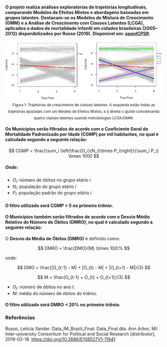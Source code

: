 #### O projeto realiza análises exploratórias de trajetórias longitudinais, comparando Modelos de Efeitos Mistos e abordagens baseadas em grupos latentes. Destacam-se os Modelos de Mistura de Crescimento (GMM) e a Análise de Crescimento com Classes Latentes (LCGA), aplicados a dados de mortalidade infantil em cidades brasileiras (2005–2012) disponibilizados por Russo (2019). Disponível em: [openICPSR](https://www.openicpsr.org/openicpsr/project/108527/version/V1/view;jsessionid=81B73ADAB523CB4E00C486CA530208E6?path=/openicpsr/108527/fcr:versions/V1/Data_Final.dta&type=file).

<div align="center">
  <img src="Data/Fig3.png" width="700"><br>
  <sub>Figura 1: Trajetórias de crescimento de classes latentes. À esquerda estão todas as trajetórias ajustadas com um Modelo de Efeitos Mistos, e à direita o ajuste considerando quatro classes latentes usando metodologias LCGA/GMM. </sub>
</div>


#### Os Municípios serão filtrados de acordo com o Coeficiente Geral de Mortalidade Padronizado por Idade (CGMP) por mil habitantes, no qual é calculado segundo a seguinte relação: 

$$
CGMP = \frac{\sum_i \left(\frac{O_i}{N_i}\times P_i\right)}{\sum_i P_i} \times 1000
$$

##### Onde:  
- $O_i$: número de óbitos no grupo etário $i$  
- $N_i$: população do grupo etário $i$  
- $P_i$: população padrão do grupo etário $i$  

#### O filtro utilizado será CGMP > 5 no primeiro triênio.

#### O Municípios também serão filtrados de acordo com o Desvio Médio Relativo do Número de Óbitos (DMRO), no qual é calculado segundo a seguinte relação: 

O **Desvio da Média de Óbitos (DMRO)** é definido como:  

$$
DMRO = \frac{DMO}{M} \times 100\%
$$  

onde:  

$$
DMO = \frac{|O_{t-1} - M| + |O_{t} - M| + |O_{t+1} - M|}{3}
$$  

$$
M = \frac{O_{t-1} + O_{t} + O_{t+1}}{3}
$$  

- $O_t$: número de óbitos no ano $t$.
- $M$: média do número de óbitos do triênio.

#### O filtro utilizado será DMRO < 20% no primeiro triênio.
### Referências
Russo, Letícia Xander. Data_IM_Brazil_Final: Data_Final.dta. Ann Arbor, MI: Inter-university Consortium for Political and Social Research [distributor], 2019-02-18. https://doi.org/10.3886/E108527V1-11941
